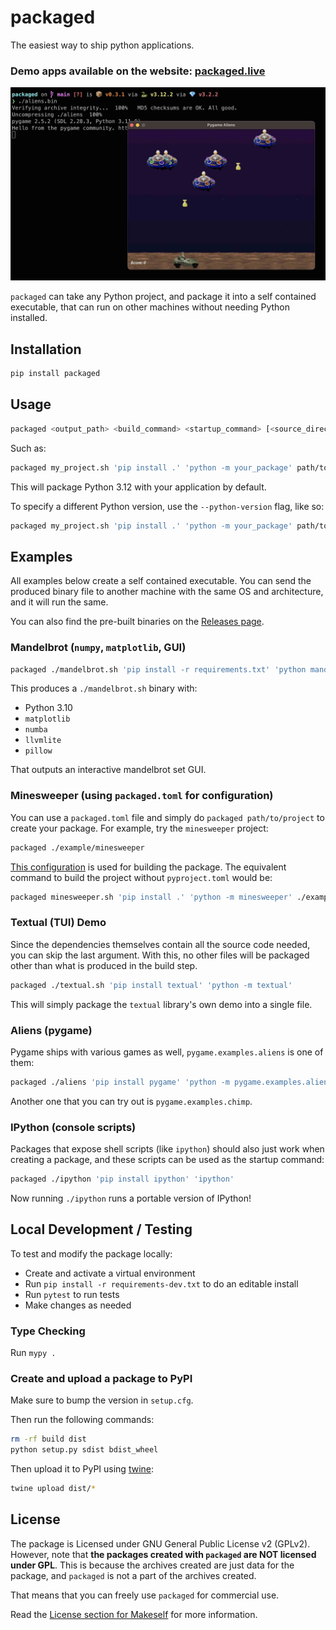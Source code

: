 # packaged

The easiest way to ship python applications.

### Demo apps available on the website: [packaged.live](https://packaged.live)

![Demo](https://raw.githubusercontent.com/tusharsadhwani/packaged/main/demo.jpg)

`packaged` can take any Python project, and package it into a self contained
executable, that can run on other machines without needing Python installed.

## Installation

```bash
pip install packaged
```

## Usage

```bash
packaged <output_path> <build_command> <startup_command> [<source_directory>] [--python-version=3.12]
```

Such as:

```bash
packaged my_project.sh 'pip install .' 'python -m your_package' path/to/project
```

This will package Python 3.12 with your application by default.

To specify a different Python version, use the `--python-version` flag, like so:

```bash
packaged my_project.sh 'pip install .' 'python -m your_package' path/to/project --python-version=3.10
```

## Examples

All examples below create a self contained executable. You can send the produced
binary file to another machine with the same OS and architecture, and it will
run the same.

You can also find the pre-built binaries on the [Releases page](https://github.com/tusharsadhwani/packaged/releases/latest).

### Mandelbrot (`numpy`, `matplotlib`, GUI)

```bash
packaged ./mandelbrot.sh 'pip install -r requirements.txt' 'python mandelbrot.py' ./example/mandelbrot --python-version=3.10
```

This produces a `./mandelbrot.sh` binary with:

- Python 3.10
- `matplotlib`
- `numba`
- `llvmlite`
- `pillow`

That outputs an interactive mandelbrot set GUI.

### Minesweeper (using `packaged.toml` for configuration)

You can use a `packaged.toml` file and simply do `packaged path/to/project` to
create your package. For example, try the `minesweeper` project:

```bash
packaged ./example/minesweeper
```

[This configuration](https://github.com/tusharsadhwani/packaged/blob/main/example/minesweeper/packaged.toml)
is used for building the package. The equivalent command to build the project
without `pyproject.toml` would be:

```bash
packaged minesweeper.sh 'pip install .' 'python -m minesweeper' ./example/minesweeper
```

### Textual (TUI) Demo

Since the dependencies themselves contain all the source code needed, you can
skip the last argument. With this, no other files will be packaged other than
what is produced in the build step.

```bash
packaged ./textual.sh 'pip install textual' 'python -m textual'
```

This will simply package the `textual` library's own demo into a single file.

### Aliens (pygame)

Pygame ships with various games as well, `pygame.examples.aliens` is one of them:

```bash
packaged ./aliens 'pip install pygame' 'python -m pygame.examples.aliens'
```

Another one that you can try out is `pygame.examples.chimp`.

### IPython (console scripts)

Packages that expose shell scripts (like `ipython`) should also just work when
creating a package, and these scripts can be used as the startup command:

```bash
packaged ./ipython 'pip install ipython' 'ipython'
```

Now running `./ipython` runs a portable version of IPython!

## Local Development / Testing

To test and modify the package locally:

- Create and activate a virtual environment
- Run `pip install -r requirements-dev.txt` to do an editable install
- Run `pytest` to run tests
- Make changes as needed

### Type Checking

Run `mypy .`

### Create and upload a package to PyPI

Make sure to bump the version in `setup.cfg`.

Then run the following commands:

```bash
rm -rf build dist
python setup.py sdist bdist_wheel
```

Then upload it to PyPI using [twine](https://twine.readthedocs.io/en/latest/#installation):

```bash
twine upload dist/*
```

## License

The package is Licensed under GNU General Public License v2 (GPLv2). However,
note that **the packages created with `packaged` are NOT licensed under GPL**.
This is because the archives created are just data for the package, and
`packaged` is not a part of the archives created.

That means that you can freely use `packaged` for commercial use.

Read the [License section for Makeself](https://github.com/megastep/makeself?tab=readme-ov-file#license) for more information.
